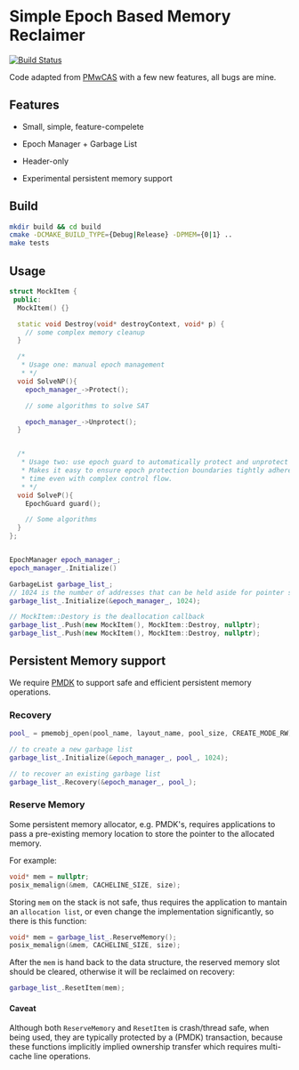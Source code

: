 # Simple Epoch Based Memory Reclaimer

[![Build Status](https://dev.azure.com/haoxiangpeng/epoch-reclaimer/_apis/build/status/XiangpengHao.epoch-reclaimer?branchName=master)](https://dev.azure.com/haoxiangpeng/epoch-reclaimer/_build/latest?definitionId=1&branchName=master)

Code adapted from [PMwCAS](https://github.com/microsoft/pmwcas) with a few new features, all bugs are mine.

## Features

- Small, simple, feature-compelete

- Epoch Manager + Garbage List

- Header-only

- Experimental persistent memory support

## Build

```bash
mkdir build && cd build
cmake -DCMAKE_BUILD_TYPE={Debug|Release} -DPMEM={0|1} ..
make tests
```

## Usage

```c++
struct MockItem {
 public:
  MockItem() {}

  static void Destroy(void* destroyContext, void* p) {
    // some complex memory cleanup
  }

  /*
   * Usage one: manual epoch management
   * */ 
  void SolveNP(){
    epoch_manager_->Protect();

    // some algorithms to solve SAT

    epoch_manager_->Unprotect(); 
  }


  /*
   * Usage two: use epoch guard to automatically protect and unprotect
   * Makes it easy to ensure epoch protection boundaries tightly adhere to stack life
   * time even with complex control flow.
   * */
  void SolveP(){
    EpochGuard guard();

    // Some algorithms
  }
};


EpochManager epoch_manager_;
epoch_manager_.Initialize()

GarbageList garbage_list_;
// 1024 is the number of addresses that can be held aside for pointer stability.
garbage_list_.Initialize(&epoch_manager_, 1024);

// MockItem::Destory is the deallocation callback
garbage_list_.Push(new MockItem(), MockItem::Destroy, nullptr);
garbage_list_.Push(new MockItem(), MockItem::Destroy, nullptr);
```


## Persistent Memory support

We require [PMDK](https://pmem.io/pmdk/) to support safe and efficient persistent memory operations.

### Recovery

```c++
pool_ = pmemobj_open(pool_name, layout_name, pool_size, CREATE_MODE_RW);

// to create a new garbage list
garbage_list_.Initialize(&epoch_manager_, pool_, 1024);

// to recover an existing garbage list
garbage_list_.Recovery(&epoch_manager_, pool_);
```

### Reserve Memory

Some persistent memory allocator, e.g. PMDK's, requires applications to pass a pre-existing memory location to store the pointer to the allocated memory.

For example:
```c++
void* mem = nullptr;
posix_memalign(&mem, CACHELINE_SIZE, size);
```
Storing `mem` on the stack is not safe, thus requires the application to mantain an `allocation list`, 
or even change the implementation significantly, so there is this function:

```c++
void* mem = garbage_list_.ReserveMemory();
posix_memalign(&mem, CACHELINE_SIZE, size);
```

After the `mem` is hand back to the data structure, the reserved memory slot should be cleared, otherwise it will be reclaimed on recovery:

```c++
garbage_list_.ResetItem(mem);
```

#### Caveat
Although both `ReserveMemory` and `ResetItem` is crash/thread safe, when being used, they are typically protected by a (PMDK) transaction,
 because these functions implicitly implied ownership transfer which requires multi-cache line operations.

